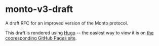 # monto-v3-draft

A draft RFC for an improved version of the Monto protocol.

This draft is rendered using [Hugo](https://gohugo.io/) -- the easiest way to view it is on [the cooresponding GitHub Pages site](https://melt-umn.github.io/monto-v3-draft/).
